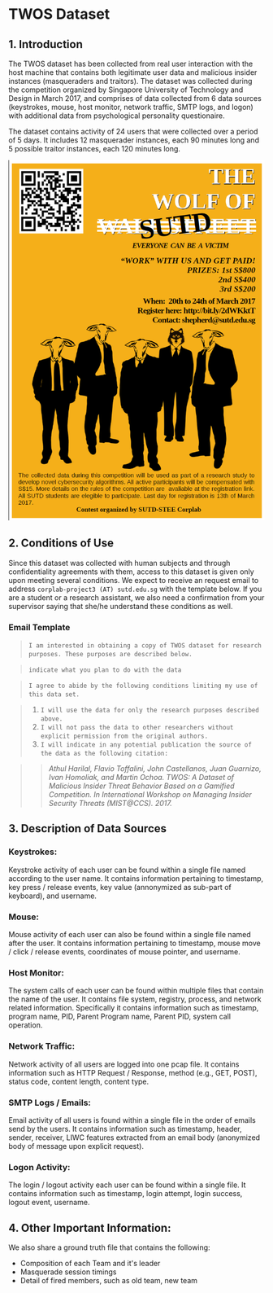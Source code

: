 # TWOS Dataset

## 1. Introduction
The TWOS dataset has been collected from real user interaction with the host machine that contains both legitimate user data and malicious insider instances (masqueraders and traitors).  The dataset was collected during the competition organized by Singapore University of Technology and Design in March 2017, and comprises of data collected from 6 data sources (keystrokes, mouse, host monitor, network traffic, SMTP logs, and logon)  with additional data from psychological personality questionaire. 

The dataset contains activity of 24 users that were collected over a period of 5 days. It includes 12 masquerader instances, each 90 minutes long and 5 possible traitor instances,  each 120 minutes long. 

![Image](poster.png)

## 2. Conditions of Use
Since this dataset was collected with human subjects and through confidentiality agreements with them, access to this dataset is given only upon meeting several conditions. We expect to receive an request email to address `corplab-project3 (AT) sutd.edu.sg` with the template below. If you are a student or a research assistant, we also need a confirmation from your supervisor saying that she/he understand these conditions as well.

### Email Template
> `I am interested in obtaining a copy of TWOS dataset for research purposes. These purposes are described below.`

> `indicate what you plan to do with the data`

> `I agree to abide by the following conditions limiting my use of this data set.`

> 1. `I will use the data for only the research purposes described above.`
> 2. `I will not pass the data to other researchers without explicit permission from the original authors.`
> 3. `I will indicate in any potential publication the source of the data as the following citation:`

>> _Athul Harilal, Flavio Toffalini, John Castellanos, Juan Guarnizo, Ivan Homoliak, and Martin Ochoa. TWOS: A Dataset of Malicious Insider Threat Behavior Based on a Gamified Competition. In International Workshop on Managing Insider Security Threats (MIST@CCS). 2017._




## 3. Description of Data Sources

### Keystrokes: 
Keystroke activity of each user can be found within a single file named according to the user name. It contains information pertaining to timestamp, key press / release events, key value (annonymized as sub-part of keyboard), and username.

### Mouse: 
Mouse activity of each user can also be found within a single file named after the user. It contains information pertaining to timestamp, mouse move / click / release events, coordinates of mouse pointer, and username.

### Host Monitor: 
The system calls of each user can be found within multiple files that contain the name of the user. It contains file system, registry, process, and network related information. Specifically it contains information such as timestamp, program name, PID, Parent Program name, Parent PID, system call operation.

### Network Traffic: 
Network activity of all users are logged into one pcap file. It contains information such as HTTP Request / Response, method (e.g., GET, POST), status code, content length, content type.

### SMTP Logs / Emails:
Email activity of all users is found within a single file in the order of emails send by the users. It contains information such as timestamp, header, sender, receiver,  LIWC features extracted from an email body (anonymized body of message upon explicit request).

### Logon Activity: 
The login / logout activity each user can be found within a single file. It contains information such as timestamp, login attempt, login success, logout event, username.

## 4. Other Important Information: 
We also share a ground truth file that contains the following:

* Composition of each Team and it's leader
* Masquerade session timings 
* Detail of fired members, such as old team, new team


 


